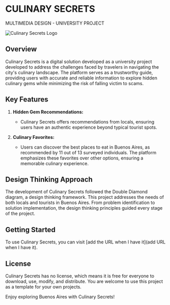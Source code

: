 # CULINARY SECRETS 
 MULTIMEDIA DESIGN - UNIVERSITY PROJECT

![Culinary Secrets Logo](https://external-content.duckduckgo.com/iu/?u=https%3A%2F%2Fimg.bekiaviajes.com%2Farticulos%2Fportada%2F77000%2F77026-h.jpg&f=1&nofb=1&ipt=61f4ce42888dded74b0d24aa59de0ad888aeaf6f97776414f4f438088f84c3b5&ipo=images)

## Overview

Culinary Secrets is a digital solution developed as a university project developed to address the challenges faced by travelers in navigating the city's culinary landscape. The platform serves as a trustworthy guide, providing users with accurate and reliable information to explore hidden culinary gems while minimizing the risk of falling victim to scams.

## Key Features

1. **Hidden Gem Recommendations:**
   - Culinary Secrets offers recommendations from locals, ensuring users have an authentic experience beyond typical tourist spots.

2. **Culinary Favorites:**
   - Users can discover the best places to eat in Buenos Aires, as recommended by 11 out of 13 surveyed individuals. The platform emphasizes these favorites over other options, ensuring a memorable culinary experience.

## Design Thinking Approach

The development of Culinary Secrets followed the Double Diamond diagram, a design thinking framework. This project addresses the needs of both locals and tourists in Buenos Aires. From problem identification to solution implementation, the design thinking principles guided every stage of the project.

## Getting Started

To use Culinary Secrets, you can visit [add the URL when I have it](add URL when I have it).

## License

Culinary Secrets has no license, which means it is free for everyone to download, use, modify, and distribute. You are welcome to use this project as a template for your own projects.

Enjoy exploring Buenos Aires with Culinary Secrets!
